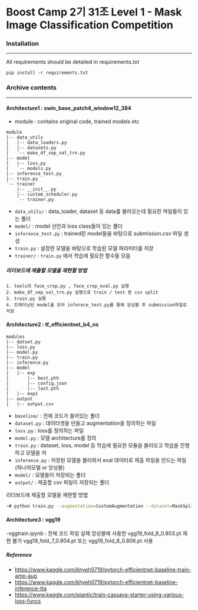 # Boost Camp 2기 31조 Level 1 - Mask Image Classification Competition

### Installation

---

All requirements should be detailed in requirements.txt

```
pip install -r requirements.txt
```

### Archive contents

---

#### Architecture1 : swin_base_patch4_window12_384

- module : contains original code, trained models etc

```
module
|-- data_utils
|   |-- data_loaders.py
|   |-- datasets.py
|   `-- make_df_sep_val_trn.py
|-- model
|   |-- loss.py
|   `-- models.py
|-- inference_test.py
|-- train.py
`-- trainer
    |-- __init__.py
    |-- custom_scheduler.py
    `-- trainer.py
```

- `data_utils/` : data_loader, dataset 등 data를 불러오는데 필요한 파일들이 있는 폴더
- `model/` : model 선언과 loss class들이 있는 폴더
- `inference_test.py` : trained된 model들을 바탕으로 submission.csv 파일 생성
- `train.py` : 설정한 모델을 바탕으로 학습된 모델 파라미터를 저장
- `trainer/` : `train.py` 에서 학습에 필요한 함수들 모음

##### 리더보드에 제출할 모델을 재현할 방법

```
1. tools의 face_crop.py , face_crop_eval.py 실행
2. make_df_sep_val_trn.py 실행으로 train / test 용 csv split
3. train.py 실행
4. 트레이닝된 model을 모아 inferece_test.py를 통해 앙상블 후 submission파일로 저장
```

#### Architecture2 : tf_efficientnet_b4_ns

```
modules
|-- datset.py
|-- loss.py
|-- model.py
|-- train.py
|-- inference.py
|-- model
|   |-- exp
|       |-- best.pth
|       |-- config.json
|       |-- last.pth
|   |-- exp1
|-- output
|   |-- output.csv
```

- `baseline/` : 전체 코드가 들어있는 폴더
- `dataset.py` : 데이터셋을 만들고 augmentation을 정의하는 파일
- `loss.py` : loss를 정의하는 파일
- `model.py` : 모델 architecture를 정의
- `train.py` : dataset, loss, model 등 학습에 필요한 모듈을 불러오고 학습을 진행하고 모델을 저
- `inference.py` : 저장된 모델을 불러와서 eval 데이터로 제출 파일을 만드는 파일 (하나의모델 or 앙상블)
- `model/` : 모델들이 저장되는 폴더
- `output/` : 제출할 csv 파일이 저장되는 폴더

리더보드에 제출할 모델을 재현할 방법

```bash
~# python train.py --augmentation=CustomAugmentation --dataset=MaskSplitByProfileDataset --epochs=8 --model=EffB4Model
```

#### Architecture3 : vgg19

-vggtrain.ipynb : 전체 코드 파일
실제 앙상블에 사용한 vgg19_fold_8_0.803.pt 재현 불가
vgg19_fold_7_0.804.pt 또는 vgg19_fold_8_0.806.pt 사용

##### Reference
- https://www.kaggle.com/khyeh0719/pytorch-efficientnet-baseline-train-amp-aug
- https://www.kaggle.com/khyeh0719/pytorch-efficientnet-baseline-inference-tta
- https://www.kaggle.com/piantic/train-cassava-starter-using-various-loss-funcs
